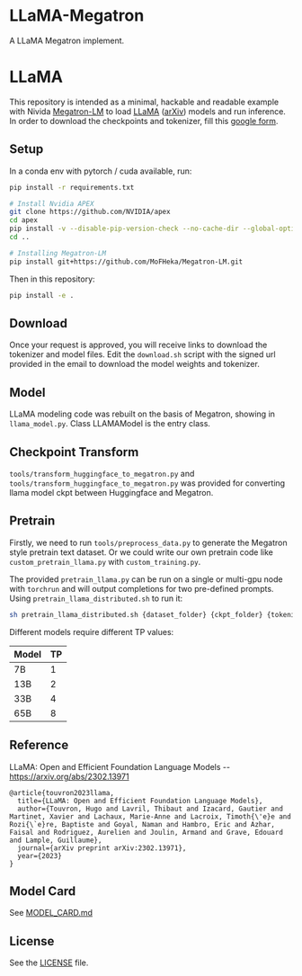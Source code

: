 # LLaMA-Megatron
A LLaMA Megatron implement.

# LLaMA 

This repository is intended as a minimal, hackable and readable example with Nivida [Megatron-LM](https://github.com/huggingface/Megatron-LM/tree/main) 
to load [LLaMA](https://ai.facebook.com/blog/large-language-model-llama-meta-ai/) ([arXiv](https://arxiv.org/abs/2302.13971v1)) models and run inference.
In order to download the checkpoints and tokenizer, fill this [google form](https://forms.gle/jk851eBVbX1m5TAv5).

## Setup

In a conda env with pytorch / cuda available, run:
```bash
pip install -r requirements.txt

# Install Nvidia APEX
git clone https://github.com/NVIDIA/apex
cd apex
pip install -v --disable-pip-version-check --no-cache-dir --global-option="--cpp_ext" --global-option="--cuda_ext" ./
cd ..

# Installing Megatron-LM
pip install git+https://github.com/MoFHeka/Megatron-LM.git
```
Then in this repository:
```bash
pip install -e .
```

## Download

Once your request is approved, you will receive links to download the tokenizer and model files.
Edit the `download.sh` script with the signed url provided in the email to download the model weights and tokenizer.

## Model

LLaMA modeling code was rebuilt on the basis of Megatron, showing in `llama_model.py`. Class LLAMAModel is the entry class.

## Checkpoint Transform

`tools/transform_huggingface_to_megatron.py` and `tools/transform_huggingface_to_megatron.py` was provided for converting llama model ckpt between Huggingface and Megatron.

## Pretrain

Firstly, we need to run `tools/preprocess_data.py` to generate the Megatron style pretrain text dataset. Or we could write our own pretrain code like `custom_pretrain_llama.py` with `custom_training.py`.

The provided `pretrain_llama.py` can be run on a single or multi-gpu node with `torchrun` and will output completions for two pre-defined prompts. Using `pretrain_llama_distributed.sh` to run it:
```bash
sh pretrain_llama_distributed.sh {dataset_folder} {ckpt_folder} {tokenizer_model} {tensorboard_folder} {tensor_parallel_size} {pipeline_parallel_size} {number_of_nodes}
```

Different models require different TP values:

|  Model | TP |
|--------|----|
| 7B     | 1  |
| 13B    | 2  |
| 33B    | 4  |
| 65B    | 8  |

## Reference

LLaMA: Open and Efficient Foundation Language Models -- https://arxiv.org/abs/2302.13971

```
@article{touvron2023llama,
  title={LLaMA: Open and Efficient Foundation Language Models},
  author={Touvron, Hugo and Lavril, Thibaut and Izacard, Gautier and Martinet, Xavier and Lachaux, Marie-Anne and Lacroix, Timoth{\'e}e and Rozi{\`e}re, Baptiste and Goyal, Naman and Hambro, Eric and Azhar, Faisal and Rodriguez, Aurelien and Joulin, Armand and Grave, Edouard and Lample, Guillaume},
  journal={arXiv preprint arXiv:2302.13971},
  year={2023}
}
```

## Model Card
See [MODEL_CARD.md](MODEL_CARD.md)

## License
See the [LICENSE](LICENSE) file.
